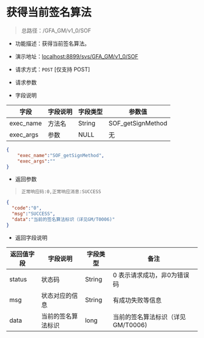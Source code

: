 # 获得当前签名算法


> 总路径：/GFA_GM/v1_0/SOF

* 功能描述：获得当前签名算法。
* 演示地址：[localhost:8899/svs/GFA_GM/v1_0/SOF](localhost:8899/svs/GFA_GM/v1_0/SOF)
* 请求方式：`POST` [仅支持 POST]

* 请求参数 

* 字段说明

|字段|字段说明|字段类型|参数值|
|---|---|---|---|
|exec_name|方法名|String|SOF_getSignMethod|
|exec_args|参数|NULL|无|

``` json
{
    "exec_name":"SOF_getSignMethod",
    "exec_args":""
}
```

* 返回参数
>` 正常响应码:0,正常响应消息:SUCCESS `

``` json
{
  "code":"0",
  "msg":"SUCCESS",
  "data":"当前的签名算法标识（详见GM/T0006)"
}
```

* 返回字段说明

|返回值字段|字段说明|字段类型|备注|
|---|---|---|---|
|status|状态码|String|0 表示请求成功，非0为错误码|
|msg|状态对应的信息|String|有成功失败等信息|
|data|当前的签名算法标识|long|当前的签名算法标识（详见GM/T0006)|









